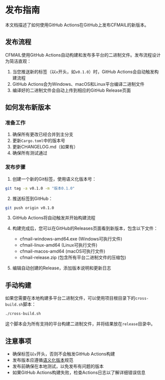 # 发布指南

本文档描述了如何使用GitHub Actions在GitHub上发布CFMAIL的新版本。

## 发布流程

CFMAIL使用GitHub Actions自动构建和发布多平台的二进制文件。发布流程设计为简洁直观：

1. 当您推送新的标签（以`v`开头，如`v0.1.0`）时，GitHub Actions会自动触发构建流程
2. GitHub Actions会为Windows、macOS和Linux平台编译二进制文件
3. 编译好的二进制文件会自动上传到相应的GitHub Release页面

## 如何发布新版本

### 准备工作

1. 确保所有更改已经合并到主分支
2. 更新`Cargo.toml`中的版本号
3. 更新CHANGELOG.md（如果有）
4. 确保所有测试通过

### 发布步骤

1. 创建一个新的Git标签，使用语义化版本号：

```bash
git tag -a v0.1.0 -m "版本0.1.0"
```

2. 推送标签到GitHub：

```bash
git push origin v0.1.0
```

3. GitHub Actions将自动触发并开始构建流程

4. 构建完成后，您可以在GitHub的Releases页面看到新版本，包含以下文件：
   - cfmail-windows-amd64.exe (Windows可执行文件)
   - cfmail-linux-amd64 (Linux可执行文件)
   - cfmail-macos-amd64 (macOS可执行文件)
   - cfmail-release.zip (包含所有平台二进制文件的压缩包)

5. 编辑自动创建的Release，添加版本说明和更新日志

## 手动构建

如果您需要在本地构建多平台二进制文件，可以使用项目根目录下的`cross-build.sh`脚本：

```bash
./cross-build.sh
```

这个脚本会为所有支持的平台构建二进制文件，并将结果放在`release`目录中。

## 注意事项

- 确保标签以`v`开头，否则不会触发GitHub Actions构建
- 发布版本应遵循[语义化版本](https://semver.org/)规范
- 发布前确保在本地测试，以免发布有问题的版本
- 如果GitHub Actions构建失败，检查Actions日志以了解详细错误信息 